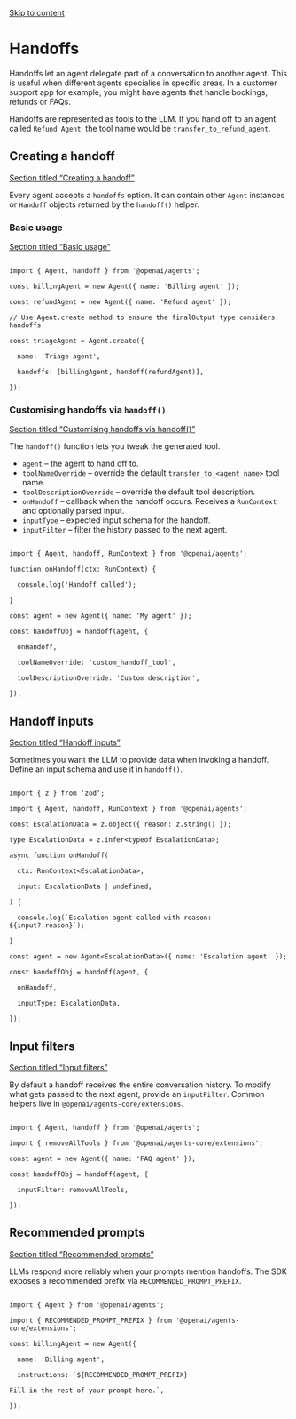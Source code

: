 [Skip to content](https://openai.github.io/openai-agents-js/guides/handoffs/#_top)

# Handoffs

Handoffs let an agent delegate part of a conversation to another agent. This is useful when different agents specialise in specific areas. In a customer support app for example, you might have agents that handle bookings, refunds or FAQs.

Handoffs are represented as tools to the LLM. If you hand off to an agent called `Refund Agent`, the tool name would be `transfer_to_refund_agent`.

## Creating a handoff

[Section titled “Creating a handoff”](https://openai.github.io/openai-agents-js/guides/handoffs/#creating-a-handoff)

Every agent accepts a `handoffs` option. It can contain other `Agent` instances or `Handoff` objects returned by the `handoff()` helper.

### Basic usage

[Section titled “Basic usage”](https://openai.github.io/openai-agents-js/guides/handoffs/#basic-usage)

```

import { Agent, handoff } from '@openai/agents';

const billingAgent = new Agent({ name: 'Billing agent' });

const refundAgent = new Agent({ name: 'Refund agent' });

// Use Agent.create method to ensure the finalOutput type considers handoffs

const triageAgent = Agent.create({

  name: 'Triage agent',

  handoffs: [billingAgent, handoff(refundAgent)],

});
```

### Customising handoffs via `handoff()`

[Section titled “Customising handoffs via handoff()”](https://openai.github.io/openai-agents-js/guides/handoffs/#customising-handoffs-via-handoff)

The `handoff()` function lets you tweak the generated tool.

- `agent` – the agent to hand off to.
- `toolNameOverride` – override the default `transfer_to_<agent_name>` tool name.
- `toolDescriptionOverride` – override the default tool description.
- `onHandoff` – callback when the handoff occurs. Receives a `RunContext` and optionally parsed input.
- `inputType` – expected input schema for the handoff.
- `inputFilter` – filter the history passed to the next agent.

```

import { Agent, handoff, RunContext } from '@openai/agents';

function onHandoff(ctx: RunContext) {

  console.log('Handoff called');

}

const agent = new Agent({ name: 'My agent' });

const handoffObj = handoff(agent, {

  onHandoff,

  toolNameOverride: 'custom_handoff_tool',

  toolDescriptionOverride: 'Custom description',

});
```

## Handoff inputs

[Section titled “Handoff inputs”](https://openai.github.io/openai-agents-js/guides/handoffs/#handoff-inputs)

Sometimes you want the LLM to provide data when invoking a handoff. Define an input schema and use it in `handoff()`.

```

import { z } from 'zod';

import { Agent, handoff, RunContext } from '@openai/agents';

const EscalationData = z.object({ reason: z.string() });

type EscalationData = z.infer<typeof EscalationData>;

async function onHandoff(

  ctx: RunContext<EscalationData>,

  input: EscalationData | undefined,

) {

  console.log(`Escalation agent called with reason: ${input?.reason}`);

}

const agent = new Agent<EscalationData>({ name: 'Escalation agent' });

const handoffObj = handoff(agent, {

  onHandoff,

  inputType: EscalationData,

});
```

## Input filters

[Section titled “Input filters”](https://openai.github.io/openai-agents-js/guides/handoffs/#input-filters)

By default a handoff receives the entire conversation history. To modify what gets passed to the next agent, provide an `inputFilter`.
Common helpers live in `@openai/agents-core/extensions`.

```

import { Agent, handoff } from '@openai/agents';

import { removeAllTools } from '@openai/agents-core/extensions';

const agent = new Agent({ name: 'FAQ agent' });

const handoffObj = handoff(agent, {

  inputFilter: removeAllTools,

});
```

## Recommended prompts

[Section titled “Recommended prompts”](https://openai.github.io/openai-agents-js/guides/handoffs/#recommended-prompts)

LLMs respond more reliably when your prompts mention handoffs. The SDK exposes a recommended prefix via `RECOMMENDED_PROMPT_PREFIX`.

```

import { Agent } from '@openai/agents';

import { RECOMMENDED_PROMPT_PREFIX } from '@openai/agents-core/extensions';

const billingAgent = new Agent({

  name: 'Billing agent',

  instructions: `${RECOMMENDED_PROMPT_PREFIX}

Fill in the rest of your prompt here.`,

});
```